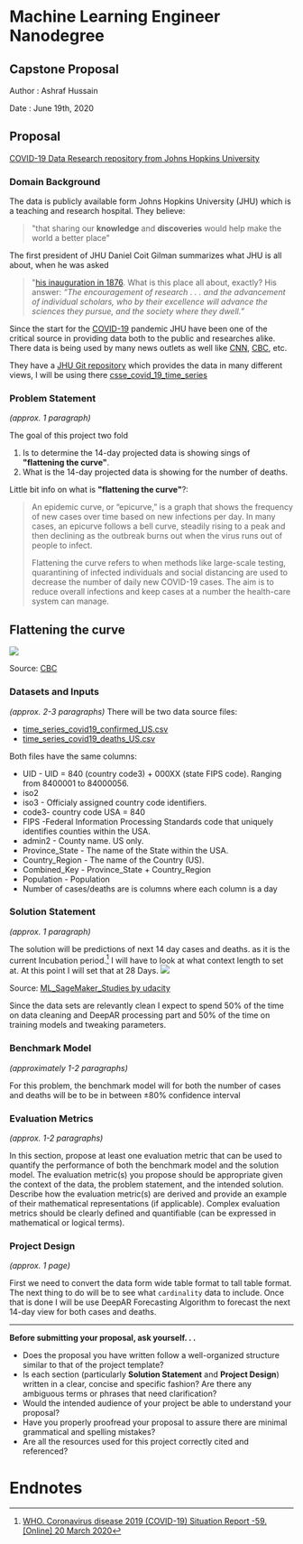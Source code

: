 # Machine Learning Engineer Nanodegree
## Capstone Proposal
Author
: Ashraf Hussain

Date 
: June 19th, 2020


## Proposal
[COVID-19 Data Research repository from Johns Hopkins University](https://github.com/CSSEGISandData/COVID-19/tree/master/csse_covid_19_data/csse_covid_19_time_series)

### Domain Background
The data is publicly available form  Johns Hopkins University (JHU) which is a teaching and research hospital. They believe: 
> "that sharing our **knowledge** and **discoveries** would help make the world a better place"  

The first president of JHU Daniel Coit Gilman summarizes what JHU is all about, when he was asked 
>"[his inauguration in 1876](https://www.jhu.edu/about/history/gilman-address/). What is this place all about, exactly? His answer: 
>_“The encouragement of research . . . and the advancement of individual scholars, who by their excellence will advance the sciences they pursue, and the society where they dwell.”_

Since the start for the [COVID-19]([https://en.wikipedia.org/wiki/Coronavirus_disease_2019](https://en.wikipedia.org/wiki/Coronavirus_disease_2019)) pandemic JHU have been one of the critical source in providing data both to the public and researches alike. There data is being used by many news outlets as well like [CNN]([https://www.cnn.com/interactive/2020/health/coronavirus-us-maps-and-cases/](https://www.cnn.com/interactive/2020/health/coronavirus-us-maps-and-cases/)), [CBC]([https://newsinteractives.cbc.ca/coronavirustracker/](https://newsinteractives.cbc.ca/coronavirustracker/)), etc.

They have a [JHU Git repository](git@github.com:CSSEGISandData/COVID-19.git) which provides the data in many different views, I will be using there [csse_covid_19_time_series](https://github.com/CSSEGISandData/COVID-19/tree/master/csse_covid_19_data/csse_covid_19_time_series "csse_covid_19_time_series") 

### Problem Statement
_(approx. 1 paragraph)_

The goal of this project two fold 
1. Is to determine the 14-day projected data is showing sings of **"flattening the curve"**.
2. What is the 14-day projected data is showing for the number of deaths. 

Little bit info on what is **"flattening the curve"**?:
>An epidemic curve, or “epicurve,” is a graph that shows the frequency of new cases over time based on new infections per day. In many cases, an epicurve follows a bell curve, steadily rising to a peak and then declining as the outbreak burns out when the virus runs out of people to infect.
>
>Flattening the curve refers to when methods like large-scale testing, quarantining of infected individuals and social distancing are used to decrease the number of daily new COVID-19 cases. The aim is to reduce overall infections and keep cases at a number the health-care system can manage.

## Flattening the curve
[<img src="https://github.com/sahussain/Udacity-MLEN-CapstoneProject/blob/master/Images/Flatteningthecurve.svg">](https://github.com/sahussain/Udacity-MLEN-CapstoneProject/blob/master/Images/Flatteningthecurve.svg)

Source: [CBC]([https://newsinteractives.cbc.ca/coronaviruscurve/](https://newsinteractives.cbc.ca/coronaviruscurve/))


### Datasets and Inputs
_(approx. 2-3 paragraphs)_
There will be two data source files:
- [time_series_covid19_confirmed_US.csv](https://github.com/CSSEGISandData/COVID-19/blob/master/csse_covid_19_data/csse_covid_19_time_series/time_series_covid19_confirmed_US.csv "time_series_covid19_confirmed_US.csv")
- [time_series_covid19_deaths_US.csv](https://github.com/CSSEGISandData/COVID-19/blob/master/csse_covid_19_data/csse_covid_19_time_series/time_series_covid19_deaths_US.csv "time_series_covid19_deaths_US.csv")

Both files have the same columns:
* UID - UID = 840 (country code3) + 000XX (state FIPS code). Ranging from 8400001 to 84000056.
* iso2
* iso3 - Officialy assigned country code identifiers.
* code3- country code USA = 840
* FIPS -Federal Information Processing Standards code that uniquely identifies counties within the USA.
* admin2 - County name. US only.
* Province_State - The name of the State within the USA.
* Country_Region - The name of the Country (US).
* Combined_Key -  Province_State + Country_Region 
* Population - Population
* Number of cases/deaths are is columns where each column is a day


### Solution Statement
_(approx. 1 paragraph)_

 The solution will be predictions of next 14 day cases and deaths. as it is the current Incubation period.[^1] I will have to look at what context length to set at. At this point I will set that at 28 Days.
[<img src="https://github.com/sahussain/ML_SageMaker_Studies/blob/master/Time_Series_Forecasting/notebook_ims/context_prediction_windows.png">](https://github.com/sahussain/ML_SageMaker_Studies/blob/master/Time_Series_Forecasting/notebook_ims/context_prediction_windows.png)

Source: [ML_SageMaker_Studies by udacity]([https://newsinteractives.cbc.ca/coronaviruscurve/](https://github.com/udacity/ML_SageMaker_Studies/tree/master/Time_Series_Forecasting/notebook_ims))
 
Since the data sets are relevantly clean I expect to spend 50% of the time on data cleaning and DeepAR processing part and 50% of the time on training models and tweaking parameters.


### Benchmark Model
_(approximately 1-2 paragraphs)_

For this problem, the benchmark model will for both the number of cases and deaths will be to be in between ±80% confidence interval 

### Evaluation Metrics
_(approx. 1-2 paragraphs)_


In this section, propose at least one evaluation metric that can be used to quantify the performance of both the benchmark model and the solution model. The evaluation metric(s) you propose should be appropriate given the context of the data, the problem statement, and the intended solution. Describe how the evaluation metric(s) are derived and provide an example of their mathematical representations (if applicable). Complex evaluation metrics should be clearly defined and quantifiable (can be expressed in mathematical or logical terms).


### Project Design
_(approx. 1 page)_


First we need to convert the data form wide table format to tall table format. The next thing to do will be to see what `cardinality` data to include. Once that is done I will be use DeepAR Forecasting Algorithm to forecast the next 14-day view for both cases and deaths.


-----------


**Before submitting your proposal, ask yourself. . .**
- Does the proposal you have written follow a well-organized structure similar to that of the project template?
- Is each section (particularly **Solution Statement** and **Project Design**) written in a clear, concise and specific fashion? Are there any ambiguous terms or phrases that need clarification?
- Would the intended audience of your project be able to understand your proposal?
- Have you properly proofread your proposal to assure there are minimal grammatical and spelling mistakes?
- Are all the resources used for this project correctly cited and referenced?

# Endnotes
[^1]: [WHO. Coronavirus disease 2019 (COVID-19) Situation Report -59. [Online] 20 March 2020](https://www.who.int/docs/default-source/coronaviruse/situation-reports/20200319-sitrep-59-covid-19.pdf?sfvrsn=c3dcdef9_2)
<!--stackedit_data:
eyJoaXN0b3J5IjpbLTE0MDU4NTQyMjYsMzYzNjkwNTY2LDE0ND
c2Njc0NDYsMTM4MzI5MjI0MiwxNjMxNjEyMzgwLC0xNjgwNzI0
MTIsLTg5MDQ1NjkwLC04MDMzNTExOTAsLTk4MTE1MDMwLC0yMD
A0OTQ4NTkxLDE2MDg3Njg1NjgsMTI2OTA1NTQ4MCwxMjE1ODA1
ODg4LC0xOTYyMjQ3NTE3LC0xNzE3MTA1MzU2XX0=
-->
